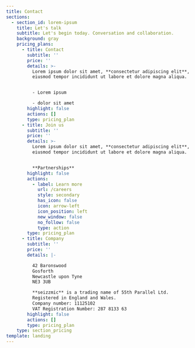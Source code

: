 ```yaml
---
title: Contact
sections:
  - section_id: lorem-ipsum
    title: Let's talk
    subtitle: Let's begin today. Conversation and collaboration.
    background: gray
    pricing_plans:
      - title: Contact
        subtitle: ''
        price: ''
        details: >-
          Lorem ipsum dolor sit amet, **consectetur adipiscing elit**, sed do
          eiusmod tempor incididunt ut labore et dolore magna aliqua.


          - Lorem ipsum

          - dolor sit amet
        highlight: false
        actions: []
        type: pricing_plan
      - title: Join us
        subtitle: ''
        price: ''
        details: >-
          Lorem ipsum dolor sit amet, **consectetur adipiscing elit**, sed do
          eiusmod tempor incididunt ut labore et dolore magna aliqua.


          **Partnerships**
        highlight: false
        actions:
          - label: Learn more
            url: /careers
            style: secondary
            has_icon: false
            icon: arrow-left
            icon_position: left
            new_window: false
            no_follow: false
            type: action
        type: pricing_plan
      - title: Company
        subtitle: ''
        price: ''
        details: |-

          42 Baronswood  
          Gosforth  
          Newcastle upon Tyne  
          NE3 3UB  

          **seizzmic** is a trading name of 55th Parallel Ltd.  
          Registered in England and Wales.  
          Company number: 11125102  
          VAT Registration Number: 287 8133 63
        highlight: false
        actions: []
        type: pricing_plan
    type: section_pricing
template: landing
---
```

